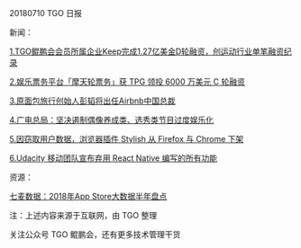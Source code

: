 20180710 TGO 日报

新闻：

[1.TGO鲲鹏会会员所属企业Keep完成1.27亿美金D轮融资，创运动行业单笔融资纪录](
https://36kr.com/p/5142423.html)



[2.娱乐票务平台「摩天轮票务」获 TPG 领投 6000 万美元 C 轮融资](
http://36kr.com/p/5142363.html)



[3.原面包旅行创始人彭韬将出任Airbnb中国总裁](
http://tech.qq.com/a/20180710/018141.htm)



[4.广电总局：坚决遏制偶像养成类、选秀类节目过度娱乐化](
https://mp.weixin.qq.com/s/woO1P7Ci3VsZ27VJuODTkQ)



[5.因窃取用户数据，浏览器插件 Stylish 从 Firefox 与 Chrome 下架](
https://www.oschina.net/news/97807/chrome-and-firefox-move-stylish-add-on)



[6.Udacity 移动团队宣布弃用 React Native 编写的所有功能](
https://www.oschina.net/news/97790/udacity-moved-all-react-native-code)

资源：

[七麦数据：2018年App Store大数据半年盘点](
http://www.199it.com/archives/746778.html)


注：上述内容来源于互联网，由 TGO 整理

关注公众号 TGO 鲲鹏会，还有更多技术管理干货
